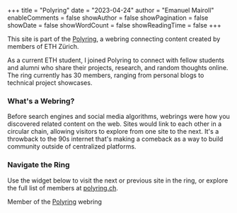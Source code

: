+++
title = "Polyring"
date = "2023-04-24"
author = "Emanuel Mairoll"
enableComments = false
showAuthor = false
showPagination = false
showDate = false
showWordCount = false
showReadingTime = false
+++

This site is part of the [Polyring](https://polyring.ch), a webring connecting content created by members of ETH Zürich.

As a current ETH student, I joined Polyring to connect with fellow students and alumni who share their projects, research, and random thoughts online. The ring currently has 30 members, ranging from personal blogs to technical project showcases.

### What's a Webring?

Before search engines and social media algorithms, webrings were how you discovered related content on the web. Sites would link to each other in a circular chain, allowing visitors to explore from one site to the next. It's a throwback to the 90s internet that's making a comeback as a way to build community outside of centralized platforms.

### Navigate the Ring

Use the widget below to visit the next or previous site in the ring, or explore the full list of members at [polyring.ch](https://polyring.ch).

<webring-banner>
    <p>Member of the <a href="https://polyring.ch">Polyring</a> webring</p>
</webring-banner>
<script async src="https://polyring.ch/embed.js" charset="utf-8"></script>